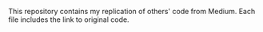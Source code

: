 This repository contains my replication of others' code from Medium. Each file includes the link to original code.
